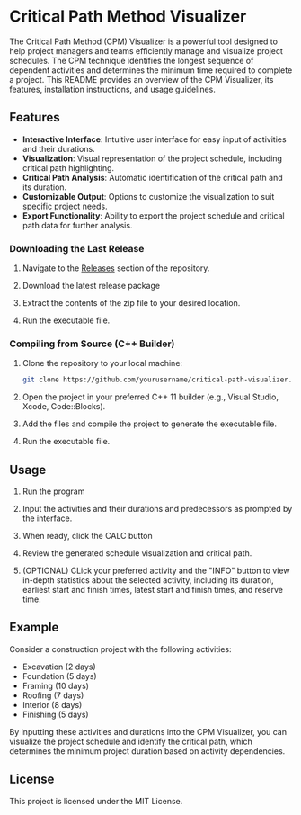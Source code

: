 # Critical Path Method Visualizer

The Critical Path Method (CPM) Visualizer is a powerful tool designed to help project managers and teams efficiently manage and visualize project schedules. The CPM technique identifies the longest sequence of dependent activities and determines the minimum time required to complete a project. This README provides an overview of the CPM Visualizer, its features, installation instructions, and usage guidelines.

## Features

- **Interactive Interface**: Intuitive user interface for easy input of activities and their durations.
- **Visualization**: Visual representation of the project schedule, including critical path highlighting.
- **Critical Path Analysis**: Automatic identification of the critical path and its duration.
- **Customizable Output**: Options to customize the visualization to suit specific project needs.
- **Export Functionality**: Ability to export the project schedule and critical path data for further analysis.


### Downloading the Last Release

1. Navigate to the [Releases](https://github.com/Grallistrix/CPM_Visualizer/releases) section of the repository.

2. Download the latest release package

3. Extract the contents of the zip file to your desired location.

4. Run the executable file.

### Compiling from Source (C++ Builder)

1. Clone the repository to your local machine:

    ```bash
    git clone https://github.com/yourusername/critical-path-visualizer.git
    ```

2. Open the project in your preferred C++ 11 builder (e.g., Visual Studio, Xcode, Code::Blocks).

3. Add the files and compile the project to generate the executable file.

4. Run the executable file.

## Usage

1. Run the program
  
3. Input the activities and their durations and predecessors as prompted by the interface.

4. When ready, click the CALC button

5. Review the generated schedule visualization and critical path.

6. (OPTIONAL) CLick your preferred activity and the "INFO" button to view in-depth statistics about the selected activity, including its duration, earliest start and finish times, latest start and finish times, and reserve time.

## Example

Consider a construction project with the following activities:

- Excavation (2 days)
- Foundation (5 days)
- Framing (10 days)
- Roofing (7 days)
- Interior (8 days)
- Finishing (5 days)

By inputting these activities and durations into the CPM Visualizer, you can visualize the project schedule and identify the critical path, which determines the minimum project duration based on activity dependencies.

## License

This project is licensed under the MIT License.

